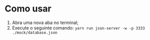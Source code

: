 # Como usar

1. Abra uma nova aba no terminal;
2. Execute o seguinte comando:
  ```yarn run json-server -w -p 3333 ./mock/database.json```